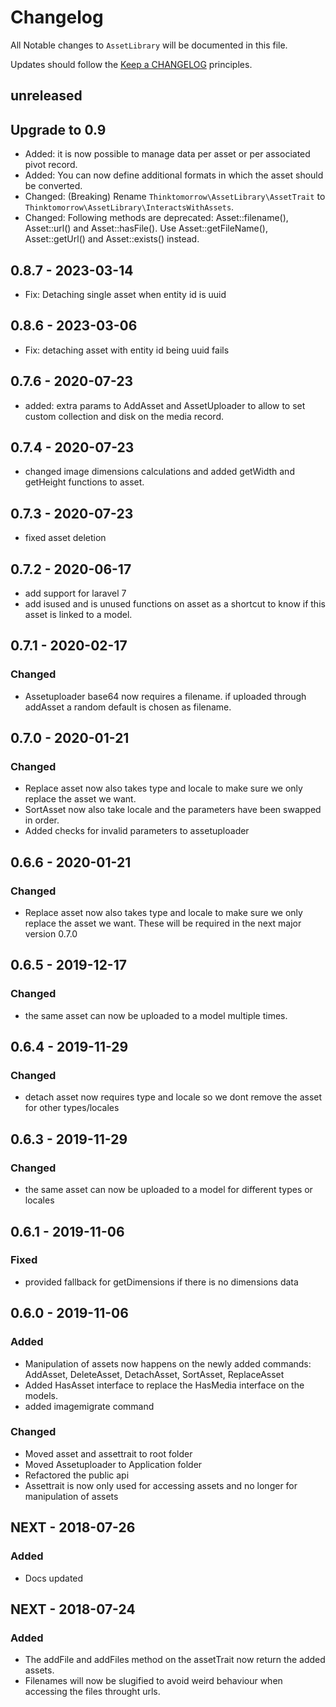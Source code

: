 # Changelog

All Notable changes to `AssetLibrary` will be documented in this file.

Updates should follow the [Keep a CHANGELOG](http://keepachangelog.com/) principles.

## unreleased

## Upgrade to 0.9
-   Added: it is now possible to manage data per asset or per associated pivot record. 
-   Added: You can now define additional formats in which the asset should be converted.
-   Changed: (Breaking) Rename `Thinktomorrow\AssetLibrary\AssetTrait` to `Thinktomorrow\AssetLibrary\InteractsWithAssets`.
-   Changed: Following methods are deprecated: Asset::filename(), Asset::url() and Asset::hasFile(). Use Asset::getFileName(), Asset::getUrl() and Asset::exists() instead.

## 0.8.7 - 2023-03-14

-   Fix: Detaching single asset when entity id is uuid

## 0.8.6 - 2023-03-06

-   Fix: detaching asset with entity id being uuid fails

## 0.7.6 - 2020-07-23

-   added: extra params to AddAsset and AssetUploader to allow to set custom collection and disk on the media record.

## 0.7.4 - 2020-07-23

-   changed image dimensions calculations and added getWidth and getHeight functions to asset.

## 0.7.3 - 2020-07-23

-   fixed asset deletion

## 0.7.2 - 2020-06-17

-   add support for laravel 7
-   add isused and is unused functions on asset as a shortcut to know if this asset is linked to a model.

## 0.7.1 - 2020-02-17

### Changed

-   Assetuploader base64 now requires a filename. if uploaded through addAsset a random default is chosen as filename.

## 0.7.0 - 2020-01-21

### Changed

-   Replace asset now also takes type and locale to make sure we only replace the asset we want.
-   SortAsset now also take locale and the parameters have been swapped in order.
-   Added checks for invalid parameters to assetuploader

## 0.6.6 - 2020-01-21

### Changed

-   Replace asset now also takes type and locale to make sure we only replace the asset we want. These will be required in the next major version 0.7.0

## 0.6.5 - 2019-12-17

### Changed

-   the same asset can now be uploaded to a model multiple times.

## 0.6.4 - 2019-11-29

### Changed

-   detach asset now requires type and locale so we dont remove the asset for other types/locales

## 0.6.3 - 2019-11-29

### Changed

-   the same asset can now be uploaded to a model for different types or locales

## 0.6.1 - 2019-11-06

### Fixed

-   provided fallback for getDimensions if there is no dimensions data

## 0.6.0 - 2019-11-06

### Added

-   Manipulation of assets now happens on the newly added commands: AddAsset, DeleteAsset, DetachAsset, SortAsset, ReplaceAsset
-   Added HasAsset interface to replace the HasMedia interface on the models.
-   added imagemigrate command

### Changed

-   Moved asset and assettrait to root folder
-   Moved Assetuploader to Application folder
-   Refactored the public api
-   Assettrait is now only used for accessing assets and no longer for manipulation of assets

## NEXT - 2018-07-26

### Added

-   Docs updated

## NEXT - 2018-07-24

### Added

-   The addFile and addFiles method on the assetTrait now return the added assets.
-   Filenames will now be slugified to avoid weird behaviour when accessing the files throught urls.
